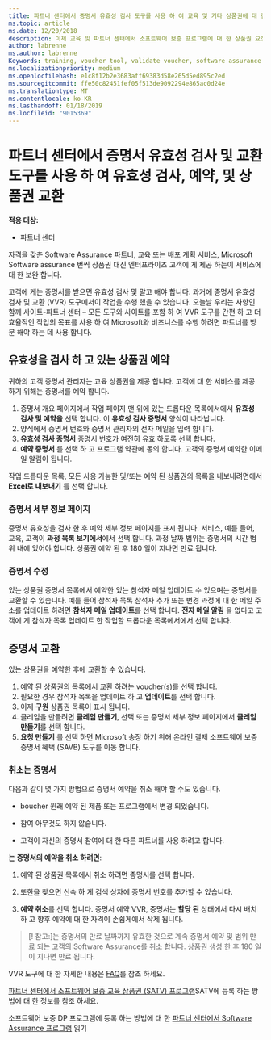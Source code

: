 ```yaml
---
title: 파트너 센터에서 증명서 유효성 검사 도구를 사용 하 여 교육 및 기타 상품권에 대 한 | 파트너 센터
ms.topic: article
ms.date: 12/20/2018
description: 이제 교육 및 파트너 센터에서 소프트웨어 보증 프로그램에 대 한 상품권 요청할 수 있습니다.
author: labrenne
ms.author: labrenne
Keywords: training, voucher tool, validate voucher, software assurance claims, DPS, SATV
ms.localizationpriority: medium
ms.openlocfilehash: e1c8f12b2e3683aff69383d58e265d5ed895c2ed
ms.sourcegitcommit: ffe50c82451fef05f513de9092294e865ac0d24e
ms.translationtype: MT
ms.contentlocale: ko-KR
ms.lasthandoff: 01/18/2019
ms.locfileid: "9015369"
---
```

# <a name="use-the-voucher-validation-and-redemption-tool-in-partner-center-to-validate-reserve-and-redeem-vouchers"></a>파트너 센터에서 증명서 유효성 검사 및 교환 도구를 사용 하 여 유효성 검사, 예약, 및 상품권 교환 

**적용 대상:**

- 파트너 센터

자격을 갖춘 Software Assurance 파트너, 교육 또는 배포 계획 서비스, Microsoft Software assurance 번씩 상품권 대신 엔터프라이즈 고객에 게 제공 하는이 서비스에 대 한 보완 합니다.

고객에 게는 증명서를 받으면 유효성 검사 및 말고 해야 합니다. 과거에 증명서 유효성 검사 및 교환 (VVR) 도구에서이 작업을 수행 했을 수 있습니다. 오늘날 우리는 사항인 함께 사이트-파트너 센터 – 모든 도구와 사이트를 포함 하 여 VVR 도구를 간편 하 고 더 효율적인 작업의 목표를 사용 하 여 Microsoft와 비즈니스를 수행 하려면 파트너를 방문 해야 하는 데 사용 합니다.

## <a name="validate-and-reserve-a-voucher"></a>유효성을 검사 하 고 있는 상품권 예약

귀하의 고객 증명서 관리자는 교육 상품권을 제공 합니다. 고객에 대 한 서비스를 제공 하기 위해는 증명서를 예약 합니다.

1. 증명서 개요 페이지에서 작업 페이지 맨 위에 있는 드롭다운 목록에서에서 **유효성 검사 및 예약을** 선택 합니다. 이 **유효성 검사 증명서** 양식이 나타납니다.
2. 양식에서 증명서 번호와 증명서 관리자의 전자 메일을 입력 합니다.
3. **유효성 검사 증명서** 증명서 번호가 여전히 유효 하도록 선택 합니다.
4. **예약 증명서** 를 선택 하 고 프로그램 약관에 동의 합니다. 고객의 증명서 예약한 이메일 알림이 됩니다.

작업 드롭다운 목록, 모든 사용 가능한 및/또는 예약 된 상품권의 목록을 내보내려면에서 **Excel로 내보내기** 를 선택 합니다.

### <a name="voucher-details-page"></a>증명서 세부 정보 페이지

증명서 유효성을 검사 한 후 예약 세부 정보 페이지를 표시 됩니다. 서비스, 예를 들어, 교육, 고객이 **과정 목록 보기에서**에서 선택 합니다.
과정 날짜 범위는 증명서의 시간 범위 내에 있어야 합니다. 상품권 예약 된 후 180 일이 지나면 만료 됩니다.

### <a name="modify-a-voucher"></a>증명서 수정

있는 상품권 증명서 목록에서 예약한 있는 참석자 메일 업데이트 수 있으며는 증명서를 교환할 수 있습니다. 예를 들어 참석자 목록 참석자 추가 또는 변경 과정에 대 한 메일 주소를 업데이트 하려면 **참석자 메일 업데이트**를 선택 합니다. **전자 메일 알림** 을 없다고 고객에 게 참석자 목록 업데이트 한 작업할 드롭다운 목록에서에서 선택 합니다.

## <a name="redeem-a-voucher"></a>증명서 교환

있는 상품권을 예약한 후에 교환할 수 있습니다. 
1. 예약 된 상품권의 목록에서 교환 하려는 voucher(s)를 선택 합니다. 
2. 필요한 경우 참석자 목록을 업데이트 하 고 **업데이트**를 선택 합니다.
3. 이제 **구원** 상품권 목록이 표시 됩니다.
4. 클레임을 만들려면 **클레임 만들기**, 선택 또는 증명서 세부 정보 페이지에서 **클레임 만들기**를 선택 합니다.
5. **요청 만들기** 를 선택 하면 Microsoft 송장 하기 위해 온라인 결제 소프트웨어 보증 증명서 혜택 (SAVB) 도구를 이동 합니다.


### <a name="cancel-a-voucher"></a>취소는 증명서

다음과 같이 몇 가지 방법으로 증명서 예약을 취소 해야 할 수도 있습니다.

- boucher 원래 예약 된 제품 또는 프로그램에서 변경 되었습니다.

- 참여 아무것도 하지 않습니다.

- 고객이 자신의 증명서 참여에 대 한 다른 파트너를 사용 하려고 합니다.

**는 증명서의 예약을 취소 하려면**:

1. 예약 된 상품권 목록에서 취소 하려면 증명서를 선택 합니다.

2. 또한을 찾으면 신속 하 게 검색 상자에 증명서 번호를 추가할 수 있습니다. 

3. **예약 취소**를 선택 합니다. 증명서 예약 VVR, 증명서는 **할당 된** 상태에서 다시 배치 하 고 향후 예약에 대 한 자격이 손쉽게에서 삭제 됩니다.

>[! 참고:]는 증명서의 만료 날짜까지 유효한 것으로 계속 증명서 예약 및 범위 만료 되는 고객의 Software Assurance를 취소 합니다. 상품권 생성 한 후 180 일이 지나면 만료 됩니다.

VVR 도구에 대 한 자세한 내용은 [FAQ](vvr-faq.md)를 참조 하세요.

[파트너 센터에서 소프트웨어 보증 교육 상품권 (SATV) 프로그램](software-assurance-satv.md)SATV에 등록 하는 방법에 대 한 정보를 참조 하세요.

소프트웨어 보증 DP 프로그램에 등록 하는 방법에 대 한 [파트너 센터에서 Software Assurance 프로그램](software-assurance-dps.md) 읽기

